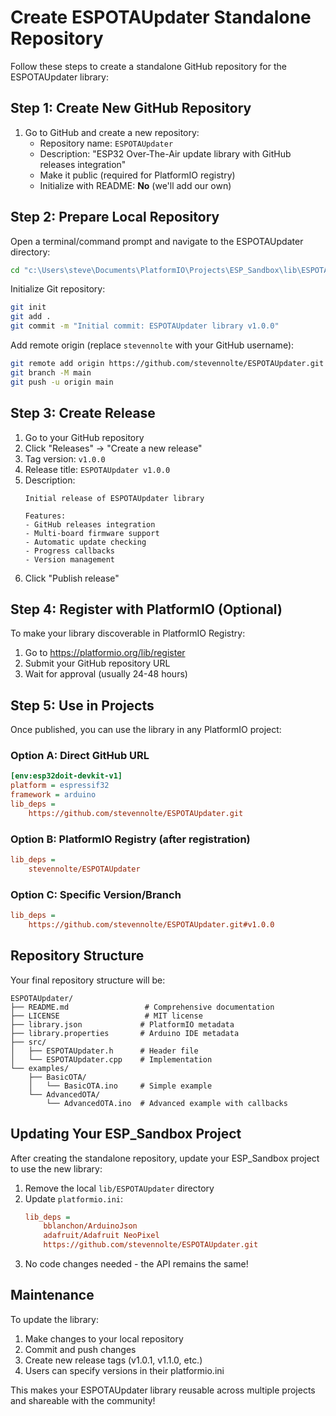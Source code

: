 # Create ESPOTAUpdater Standalone Repository

Follow these steps to create a standalone GitHub repository for the ESPOTAUpdater library:

## Step 1: Create New GitHub Repository

1. Go to GitHub and create a new repository:
   - Repository name: `ESPOTAUpdater`
   - Description: "ESP32 Over-The-Air update library with GitHub releases integration"
   - Make it public (required for PlatformIO registry)
   - Initialize with README: **No** (we'll add our own)

## Step 2: Prepare Local Repository

Open a terminal/command prompt and navigate to the ESPOTAUpdater directory:

```bash
cd "c:\Users\steve\Documents\PlatformIO\Projects\ESP_Sandbox\lib\ESPOTAUpdater"
```

Initialize Git repository:
```bash
git init
git add .
git commit -m "Initial commit: ESPOTAUpdater library v1.0.0"
```

Add remote origin (replace `stevennolte` with your GitHub username):
```bash
git remote add origin https://github.com/stevennolte/ESPOTAUpdater.git
git branch -M main
git push -u origin main
```

## Step 3: Create Release

1. Go to your GitHub repository
2. Click "Releases" → "Create a new release"
3. Tag version: `v1.0.0`
4. Release title: `ESPOTAUpdater v1.0.0`
5. Description:
   ```
   Initial release of ESPOTAUpdater library
   
   Features:
   - GitHub releases integration
   - Multi-board firmware support
   - Automatic update checking
   - Progress callbacks
   - Version management
   ```
6. Click "Publish release"

## Step 4: Register with PlatformIO (Optional)

To make your library discoverable in PlatformIO Registry:

1. Go to https://platformio.org/lib/register
2. Submit your GitHub repository URL
3. Wait for approval (usually 24-48 hours)

## Step 5: Use in Projects

Once published, you can use the library in any PlatformIO project:

### Option A: Direct GitHub URL
```ini
[env:esp32doit-devkit-v1]
platform = espressif32
framework = arduino
lib_deps = 
    https://github.com/stevennolte/ESPOTAUpdater.git
```

### Option B: PlatformIO Registry (after registration)
```ini
lib_deps = 
    stevennolte/ESPOTAUpdater
```

### Option C: Specific Version/Branch
```ini
lib_deps = 
    https://github.com/stevennolte/ESPOTAUpdater.git#v1.0.0
```

## Repository Structure

Your final repository structure will be:
```
ESPOTAUpdater/
├── README.md                 # Comprehensive documentation
├── LICENSE                   # MIT license
├── library.json             # PlatformIO metadata
├── library.properties       # Arduino IDE metadata
├── src/
│   ├── ESPOTAUpdater.h      # Header file
│   └── ESPOTAUpdater.cpp    # Implementation
└── examples/
    ├── BasicOTA/
    │   └── BasicOTA.ino     # Simple example
    └── AdvancedOTA/
        └── AdvancedOTA.ino  # Advanced example with callbacks
```

## Updating Your ESP_Sandbox Project

After creating the standalone repository, update your ESP_Sandbox project to use the new library:

1. Remove the local `lib/ESPOTAUpdater` directory
2. Update `platformio.ini`:
   ```ini
   lib_deps = 
       bblanchon/ArduinoJson
       adafruit/Adafruit NeoPixel
       https://github.com/stevennolte/ESPOTAUpdater.git
   ```
3. No code changes needed - the API remains the same!

## Maintenance

To update the library:
1. Make changes to your local repository
2. Commit and push changes
3. Create new release tags (v1.0.1, v1.1.0, etc.)
4. Users can specify versions in their platformio.ini

This makes your ESPOTAUpdater library reusable across multiple projects and shareable with the community!

